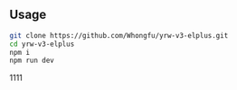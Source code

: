 ## Usage

```bash
git clone https://github.com/Whongfu/yrw-v3-elplus.git
cd yrw-v3-elplus
npm i
npm run dev
```

1111
